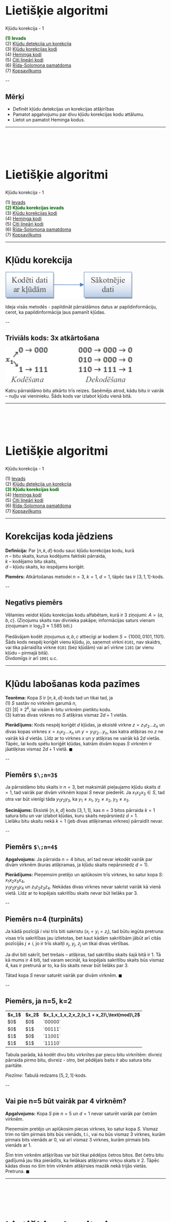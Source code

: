 # &nbsp;

<hgroup>

<h1 style="font-size:28pt">Lietišķie algoritmi</h1>

<blue>Kļūdu korekcija - 1</blue>

</hgroup><hgroup>

<span style="color:darkgreen">**(1) Ievads**</span>  
<span>(2) [Kļūdu detekcija un korekcija](#section-1)</span>  
<span>(3) [Kļūdu korekcijas kodi](#section-2)</span>  
<span>(4) [Heminga kodi](#section-3)</span>  
<span>(5) [Citi lineāri kodi](#section-4)</span>  
<span>(6) [Rīda-Solomona pamatdoma](#section-5)</span>  
<span>(7) [Kopsavilkums](#section-6)</span>

</hgroup>


<!--
* Izvākt vairumu R-S kodu uz 2.daļu. 
* Pievienot bildi, kurā 2d+1 attālums pamatots ar trijstūra nevienādību
* Pievienot bildi ar epsilon-apkārtnēm - pie Heminga kodu optimalitātes pierādījuma. 
* Atgādināt dzeltenajā slaidā par kreisi asociatīvām un labēji asociatīvām darbībām.

-->



--

## <lo-theory/> Mērķi

* Definēt kļūdu detekcijas un korekcijas atšķirības
* Pamatot apgalvojumu par divu kļūdu korekcijas kodu attālumu.
* Lietot un pamatot Heminga kodus. 




-----

# &nbsp;

<hgroup>

<h1 style="font-size:28pt">Lietišķie algoritmi</h1>

<blue>Kļūdu korekcija - 1</blue>

</hgroup><hgroup>

<span>(1) [Ievads](#section)</span>  
<span style="color:darkgreen">**(2) Kļūdu korekcijas ievads**</span>  
<span>(3) [Kļūdu korekcijas kodi](#section-2)</span>  
<span>(4) [Heminga kodi](#section-3)</span>  
<span>(5) [Citi lineāri kodi](#section-4)</span>  
<span>(6) [Rīda-Solomona pamatdoma](#section-5)</span>  
<span>(7) [Kopsavilkums](#section-6)</span>

</hgroup>



-----

# <lo-theory/> Kļūdu korekcija

![Error correction](error-correction.png)

Ideja visās metodēs - papildināt pārraidāmos datus ar 
papildinformāciju, cerot, ka papildinformācija ļaus pamanīt 
kļūdas. 


--

## <lo-summary/> Triviāls kods: 3x atkārtošana

![Repetition code](repetition-code.png)

Katru pārraidāmo bitu atkārto trīs reizes. Saņēmējs 
atrod, kādu
bitu ir vairāk – nuļļu vai vieninieku.
Šāds kods var izlabot kļūdu vienā bitā.


-----

# &nbsp;

<hgroup>

<h1 style="font-size:28pt">Lietišķie algoritmi</h1>

<blue>Kļūdu korekcija - 1</blue>

</hgroup><hgroup>

<span>(1) [Ievads](#section)</span>  
<span>(2) [Kļūdu detekcija un korekcija](#section-1)</span>  
<span style="color:darkgreen">**(3) Kļūdu korekcijas kodi**</span>  
<span>(4) [Heminga kodi](#section-3)</span>  
<span>(5) [Citi lineāri kodi](#section-4)</span>  
<span>(6) [Rīda-Solomona pamatdoma](#section-5)</span>  
<span>(7) [Kopsavilkums](#section-6)</span>

</hgroup>


-----

# <lo-theory/> Korekcijas koda jēdziens

**Definīcija:** Par $[n,k,d]$-kodu sauc kļūdu korekcijas kodu, kurā  
$n$ – bitu skaits, kurus kodējums faktiski pārraida,  
$k$ – kodējamo bitu skaits,  
$d$ – kļūdu skaits, ko iespējams koriģēt.

**Piemērs:** Atkārtošanas metodei $n=3$, $k=1$, $d=1$, tāpēc tas ir
$[3,1,1]$-kods.


--

## <lo-summary/> Negatīvs piemērs

Vēlamies veidot kļūdu korekcijas kodu alfabētam, kurā ir 
$3$ ziņojumi: $A = \{ a,b,c \}$. (Ziņojumu skaits nav divnieka
pakāpe; informācijas saturs vienam ziņojumam ir $\log_2 3 \approx 1.585$ biti.)

Piedāvājam kodēt ziņojumus $a,b,c$ attiecīgi ar kodiem 
$S = \{ 1000,0101,1101 \}$.  
Šāds kods nespēj koriģēt vienu kļūdu, jo,
saņemot virkni `0101`, nav skaidrs, vai tika pārraidīta virkne `0101`
(bez kļūdām) vai arī virkne `1101`
(ar vienu kļūdu – pirmajā bitā).  
Divdomīgs ir arī `1001` u.c.



-----

# <lo-theory/> Kļūdu labošanas koda pazīmes

**Teorēma:** Kopa $S$ ir
$[n,k,d]$-kods tad un tikai tad, ja  
(1) $S$ sastāv no virknēm garumā $n$,  
(2) $|S| \geq 2^k$, lai visām $k$-bitu virknēm pietiktu kodu.  
(3) katras divas virknes no $S$ atšķiras vismaz $2d+1$ vietās.

**Pierādījums:** 
Kods nespēj koriģēt $d$ kļūdas, ja eksistē virkne $z = z_1z_2\ldots{}z_n$
un divas kopas virknes $x=x_1x_2\ldots{}x_n$ un $y=y_1y_2\ldots{}y_n$, 
kas katra atšķiras no $z$ ne vairāk kā $d$ vietās. 
Līdz ar to virknes $x$ un $y$ atšķiras ne vairāk kā $2d$
vietās. Tāpēc, lai kods spētu koriģēt
kļūdas, katrām divām kopas $S$ virknēm ir
jāatšķiras vismaz $2d+1$ vietā. $\blacksquare$



--

## <lo-summary> Piemērs `$\;n=3$`

Ja pārraidāmo bitu skaits ir $n=3$, 
bet maksimāli pieļaujamo kļūdu skaits $d=1$, 
tad vairāk par divām virknēm kopai $S$ nevar
piederēt. Ja $x_1x_2x_3 \in S$, tad 
otra var būt vienīgi tāda $y_1y_2y_3$, ka 
$y_1 \neq x_1$, $y_2 \neq x_2$, $y_3 \neq x_3$. 

**Secinājums:** Eksistē 
$[n,k,d]$ kods $[3,1,1]$, kas 
$n=3$ bitos pārraida $k=1$ satura bitu un 
var izlabot kļūdas, kuru skaits nepārsniedz $d = 1$.  
Lielāku bitu skaitu nekā $k=1$ (jeb divas 
atšķiramas virknes) pārraidīt nevar.

--

## <lo-summary/> Piemērs `$\;n=4$`

**Apgalvojums:** 
Ja pārraida $n=4$ bitus, arī tad nevar 
iekodēt vairāk par divām virknēm (kuras 
atšķiramas, ja kļūdu skaits nepārsniedz $d=1$). 

**Pierādījums:** 
Pieņemsim pretējo un aplūkosim trīs virknes, 
ko satur kopa $S$: $x_1x_2x_3x_4$,  
$y_1y_2y_3y_4$ un $z_1z_2z_3z_4$. 
Nekādas divas virknes nevar sakrist 
vairāk kā vienā vietā. 
Līdz ar to kopējais sakritību skaits 
nevar būt lielāks par $3$.


--

## <lo-summary/> Piemērs n=4 (turpināts)

Ja kādā pozīcijā $i$ 
visi trīs biti sakristu ($x_i = y_i = z_i$), tad 
būtu iegūta pretruna: visas trīs sakritības 
jau izlietotas, bet kaut kādām sakritībām 
jābūt arī citās pozīcijās $j \neq i$, 
jo ir trīs skaitļi $x_j$, $y_j$, $z_j$ un 
tikai divas vērtības. 

Ja divi biti sakrīt, bet trešais – atšķiras,
tad sakritību skaits šajā bitā ir 1.
Tā kā mums ir 4 biti, tad varam secināt, 
ka kopējais sakritību skaits būs vismaz 4, kas ir pretrunā ar to, ka šis skaits nevar būt lielāks par 3. 

Tātad kopa $S$ nevar saturēt vairāk par divām virknēm. 
$\blacksquare$


--

## <lo-sample/> Piemērs, ja n=5, k=2

<table>
<tr>
<th>$x_1$</th>
<th>$x_2$</th>
<th>$x_1,x_1,x_2,x_2,(x_1 + x_2)\,\text{mod}\,2$</th>
</tr>
<tr><td>$0$</td><td>$0$</td><td>`00000`</td></tr>
<tr><td>$0$</td><td>$1$</td><td>`00111`</td></tr>
<tr><td>$1$</td><td>$0$</td><td>`11001`</td></tr>
<tr><td>$1$</td><td>$1$</td><td>`11110`</td></tr>
</table>

Tabula parāda, kā kodēt divu bitu virknītes par piecu bitu 
virknītēm: divreiz pārraida pirmo bitu, divreiz - otro, 
bet pēdējais baits ir abu satura bitu paritāte. 

*Piezīme:* Tabulā redzams $[5,2,1]$-kods. 


--

## <lo-sample/> Vai pie n=5 būt vairāk par 4 virknēm? 

**Apgalvojums:** 
Kopa $S$ pie $n=5$ un $d=1$ nevar saturēt vairāk par četrām virknēm. 


Pieņemsim pretējo un aplūkosim piecas virknes, ko satur kopa $S$. 
Vismaz trim no tām pirmais bits būs vienāds, t.i., vai nu būs 
vismaz $3$ virknes, kurām pirmais bits vienāds ar $0$, 
vai arī vismaz $3$ virknes, kurām pirmais bits vienāds ar $1$. 

Šīm trim virknēm atšķirības var būt tikai pēdējos četros bitos. 
Bet četru bitu gadījumā jau tika pierādīts, ka lielākais 
atšķiramo virkņu skaits ir $2$. Tāpēc kādas divas no 
šīm trim virknēm atšķirsies mazāk nekā trijās vietās.
Pretruna. $\blacksquare$




-----

# &nbsp;

<hgroup>

<h1 style="font-size:28pt">Lietišķie algoritmi</h1>

<blue>Kļūdu korekcija - 1</blue>

</hgroup><hgroup>

<span>(1) [Ievads](#section)</span>  
<span>(2) [Kļūdu detekcija un korekcija](#section-1)</span>  
<span>(3) [Kļūdu korekcijas kodi](#section-2)</span>  
<span style="color:darkgreen">**(4) Heminga kodi**</span>  
<span>(5) [Citi lineāri kodi](#section-4)</span>  
<span>(6) [Rīda-Solomona pamatdoma](#section-5)</span>  
<span>(7) [Kopsavilkums](#section-6)</span>

</hgroup>


-----

# <lo-theory/> Ja pārraida n=7 bitus

<hgroup>

No $n=7$ iespējams izveidot $2^4 = 16$ atšķiramas virknes:

</hgroup>

<hgroup>

```
0000000
0000111
0011001
0011110
0101010
0101101
0110011
0110100
1001011
1001100
1010010
1010101
1100001
1100110
```
</hgroup>

## <lo-summary/> Heminga koda konstruēšana

Virkni $x_1x_2x_3x_4$ pārraida 
kā $x_1x_2x_3y_1x_4y_2y_3$, 
kur 

$$y_1 = \left( x_1 + x_2 + x_3 \right)\,\text{mod}\,2$$
$$y_2 = \left( x_1 + x_2 + x_4 \right)\,\text{mod}\,2$$
$$y_1 = \left( x_1 + x_3 + x_4 \right)\,\text{mod}\,2$$

Šis ir $[7,4,1]$-kods, ko sauc arī par 
<blue>*Heminga kodu*</blue> (*Haming code*). 



-----

# <lo-theory/> Apgalvojums par Hemingu [7,4,1]

**Teorēma:** Katras divas šādi konstruētas
7-bitu virknes atšķirsies vismaz $3$ vietās
(tātad varēs izlabot vienu kļūdu). 

**Pierādījums:** Apskatīsim jebkuras divas
pareizi izrēķinātas (bez kļūdām saņemtas)
virknes $x_1x_2x_3y_1x_4y_2y_3$ un 
$x'_1x'_2x'_3y'_1x'_4y'_2y'_3$.




--

## <lo-summary/> Pierādījums - 1

**1.gadījums:** Atšķiras viens $x_i$.  
Katrs $x_i$ ietilpst vismaz $2$ no formulām 
priekš $y_1$, $y_2$, $y_3$ un, mainoties $x_i$ vērtībai,
mainīsies šo formulu vērtības. 
Tāpēc virknes atšķiras vismaz $3$ vietās: vienā $x_i$ un
vismaz divos $y_i$.

<div style="font-size:70%; color:blue;">
$$y_1 = \left( x_1 + x_2 + x_3 \right)\,\text{mod}\,2$$
$$y_2 = \left( x_1 + x_2 + x_4 \right)\,\text{mod}\,2$$
$$y_1 = \left( x_1 + x_3 + x_4 \right)\,\text{mod}\,2$$
</div>


--

## <lo-summary/> Pierādījums - 1

**2.gadījums:** Atšķiras divi $x_i$.  
Apzīmējam atšķirīgos bitus ar $x_i$ un $x_j$. 
Lai kādi būtu $i$ un $j$, mēs vienmēr varam atrast
vienu no $y_i$ formulām, kurā ietilpst viens no 
$x_i$ un $x_j$, bet ne otrs. Virknes atšķirsies
vismaz $3$ vietās: divos $x_i$ un šajā vienā $y_i$.

**3.gadījums:** Atšķiras trīs $x_i$.  
Tad uzreiz ir $3$ atšķirības attiecīgajos $x_i$ (jo tos 
pārraida arī pašus).


-----

# <lo-theory/> Heminga kods: Vispārīgais gadījums

Heminga kods sastāv no $2^n-1$ bitu virknēm, 
kurās $2^n-n-1$ biti tiek izmantoti ziņojumam, bet $n$ 
ir kontrolbiti, kas tiek izrēķināti no ziņojuma bitiem.

Lai aprakstītu šo kodu, sanumurējam $2^n-1$ bitu pozīcijas 
ar skaitļiem $1, 2, \ldots, 2^n-1$, 
šos skaitļus pierakstot binārajā skaitīšanas sistēmā 
(`000001`, `000010`, $\ldots$, `111111`). 
Ir $n$ skaitļi, kuru binārajā pierakstā ir tieši 
viens $1$ (`000001`, `000010`, $\ldots$, `100000`). 
Šajās pozīcijās būs kontrolbiti. 

Pārējās pozīcijas ir ziņojuma biti, kas var būt patvaļīgi.


--

## <lo-theory/> Piemēri

Vispārinātais Hemings ir 
$\left[ 2^n - 1, 2^n - n - 1,1 \right]$ kods - koriģē tikai $1$ bitu.

* Ja $n = 2$, tad iegūstam $[3,1,1]$ (trīskāršā atkārtošana). 
* Ja $n = 3$, tad Hemings $[7,4,1]$. 
* Ja $n = 4$, tad Hemings $[15,11,1]$. 
* Ja $n = 5$, tad Hemings $[31,26,1]$. 
* Ja $n = 6$, tad Hemings $[64,57,1]$. 


--

## <lo-summary/> Kontrolbitu izrēķināšana

$$x_{0\ldots{}010\ldots{}0} = \left( 
\sum\limits_{i_1,\ldots,i_{k-1},i_{k+1},\ldots,i_{n}}
x_{i_1\ldots{}i_{k-1}1i_{k+1}\ldots{}i_n} \right)\;\text{mod}\;2.$$

Lai atrastu, vai ir kļūda, rīkojās šādi. Ja kontrolbits pozīcijā 
$0\ldots{}010\ldots{}0$ (ar 1-nieku $k$-tajā ciparā) 
**nesakrīt** ar to, kas izrēķināts pēc formulas, 
tad mēs zinām, ka kādā no bitiem, 
kuru numuriem $k$-tā pozīcija $=1$ ir kļūda. 

Ja kontrolbits pozīcijā $0\ldots{}010\ldots{}0$ (ar 1-nieku $k$-tajā ciparā) 
**sakrīt** ar to, kas izrēķināts pēc formulas, 
tad kļūda var būt tikai tajos bitos, kuru numuriem 
$k$-tajā pozīcijā ir $0$ 
(jo visi biti ar 1 k-tajā pozīcijā ietilpst formulā).


--

## <lo-summary/> Kļūdas atrašana

Šādā veidā pēc katra kontrolbita var noteikt vienu bitu 
pozīcijai, kurā ir kļūda, numura. 
Kontrolbiti tad pilnībā nosaka šīs pozīcijas numuru. 
Ja iegūtais numurs ir $000\ldots{}000$ 
(t.i., visi kontrolbiti sakrita), tad kļūdas nav vispār. 
Citādi, mēs zinām, kurā vietā tā ir.

Kas notiek, ja kļūda ir pašā kontrolbitā?


-----

# <lo-theory/> Heminga koda optimalitāte

**Teorēma:** 
Ja $S \subseteq \{ 0, 1\}^{2^n-1}$ ir kods, kas spēj 
koriģēt vienu kļūdu, tad 
$$|S| \leq 2^{2^n-n-1}.$$

Šī teorēma nozīmē, ka virkņu skaitu Heminga kodā 
nevar uzlabot pat par $1$ virkni!


--

## <lo-summary/> Optimalitātes pierādījums

Apzīmējam koda virknes ar $v_1,\ldots,v_m$. 
Ar $V_i$ apzīmējam kopu, kur ietilpst $v_i$ un 
visas virknes, kas atšķiras no $v_i$ tieši vienā vietā
(koda $v_i$ "$\varepsilon$-apkārtne"). 

1. Apkārtnēm $V_i$ un $V_j$ ($i \neq j$) nav kopīgu elementu, 
citādi nevarētu veikt kļūdu korekciju. 
2. Katrā $V_i$ ietilpst tieši $2^n$ virknes: $v_i$ un 
$2^n - 1$ virknes, kas atšķiras no tās kādā $1$ pozīcijā. 

Tāpēc kopās $V_1,V_2,\ldots,V_m$ kopā ir $2^n \cdot m$ elementi. 
Tā kā ir pavisam $2^{2^n - 1}$ virkņu garumā $2^n-1$, tad

$$2^n \cdot m \leq 2^{2^n - 1} \;\;\Rightarrow\;\; m \leq 2^{2^n - n-1}.$$



-----

# &nbsp;

<hgroup>

<h1 style="font-size:28pt">Lietišķie algoritmi</h1>

<blue>Kļūdu korekcija - 1</blue>

</hgroup><hgroup>

<span>(1) [Ievads](#section)</span>  
<span>(2) [Kļūdu detekcija un korekcija](#section-1)</span>  
<span>(3) [Kļūdu korekcijas kodi](#section-2)</span>  
<span>(4) [Heminga kodi](#section-3)</span>  
<span style="color:darkgreen">**(5) Citi lineāri kodi**</span>  
<span>(6) [Rīda-Solomona pamatdoma](#section-5)</span>  
<span>(7) [Kopsavilkums](#section-6)</span>

</hgroup>


-----

# <lo-theory/> Lineāra koda jēdziens

Jebkuru kodu, kurā katrs nokodētās virknes bits ir aprakstāms ar formulu
$$\left( x_{i_1} + \ldots + x_{i_k} \right)\,\text{mod}\,2$$
sauc par lineāru kodu. Heminga kods ir lineārs kods un gandrīz visi citi praksē lietotie
kodi arī ir lineāri.

Lineāru kodu var aprakstīt ar tā ģeneratormatricu. 
Ja $n$ ir kodētā ziņojuma garums, bet
$k$ – nokodēto bitu skaits, tad ģeneratormatrica ir $n \times k$ matrica. 
Ja bits $x_i$ ietilpst formulāpēc kuras rēķina $j$-to nokodētā ziņojuma bitu, 
tad šīs matricas $(i,j)$-ajā vietā ir $1$.
Citādi tur ir $0$. 


--

## <lo-summary/> Lineāra koda piemērs

<div style="font-size:70%">

Heminga $[7,4,1]$ ģeneratormatrica izskatās šādi:

$$G = \left(
\begin{array}{cccc}
1 & 0 & 0 & 0 \\
0 & 1 & 0 & 0 \\
0 & 0 & 1 & 0 \\
1 & 1 & 1 & 0 \\
0 & 0 & 0 & 1 \\
1 & 1 & 0 & 1 \\
1 & 0 & 1 & 1 
\end{array} \right)$$

1.,2.,3. un 5. rinda apraksta kodētā ziņojuma 
bitu sakrišanu ar sākotnējā ziņojuma bitiem.  
Pārējās rindas apraksta formulas kontrolbitiem. 

</div>


--

## <lo-summary/> Ziņojuma kodēšana

Lai nokodētu ziņojumu, mēs aprakstām to ar vektoru:

$$\mathbf{x} = \left( \begin{array}{l}
x_1\\
x_2\\
x_3\\
x_4
\end{array} \right)$$

un tad reizinām šo vektoru ar ģeneratormatricu $M$.  
Nokodētais ziņojums būs $M\mathbf{x}$, 
visus tā elementus rēķinot pēc moduļa $2$.


--

## <lo-summary/> Lineāru kodu pareizības pārbaude - 1

Atkodēšanai izmanto arī
paritātes pārbaudes matricu. Hemingam $[7,4,1]$ tā ir šāda:

$$P = \left( \begin{array}{ccccccc}
1 & 1 & 1 & 1 & 0 & 0 & 0\\
1 & 1 & 0 & 0 & 1 & 1 & 0\\
1 & 0 & 1 & 0 & 1 & 0 & 1
\end{array} \right).$$

Katra tabulas rinda apraksta vienu no Heminga koda pārbaudēm 
(vai kontrolbits sakrīt ar noteiktu bitu summu pēc mod $2$). 


--

## <lo-summary/> Lineāru kodu pareizības pārbaude - 2

Ja $\mathbf{y}$ – nokodētais ziņojums, $P$ – paritātes 
pārbaudes matrica un kļūdu nav, tad, rēķinot pēc mod $2$, jāizpildās

$$P\mathbb{y} = \left( \begin{array}{c}
0 \\ 
0 \\
0 
\end{array} \right).$$

Paritātes pārbaudes matricu var izmantot arī, 
lai noteiktu, kur ir kļūdas, ja tādas ir, 
bet tas ir sarežģītāk un šajā kursā netiks aplūkots.






-----

# &nbsp;

<hgroup>

<h1 style="font-size:28pt">Lietišķie algoritmi</h1>

<blue>Kļūdu korekcija - 1</blue>

</hgroup><hgroup>

<span>(1) [Ievads](#section)</span>  
<span>(2) [Kļūdu detekcija un korekcija](#section-1)</span>  
<span>(3) [Kļūdu korekcijas kodi](#section-2)</span>  
<span>(4) [Heminga kodi](#section-3)</span>  
<span>(5) [Citi lineāri kodi](#section-4)</span>  
<span style="color:darkgreen">**(6) Heminga piemēri**</span>  
<span>(7) [Kopsavilkums](#section-6)</span>

</hgroup>



-----

# <lo-summary/> 7-bitu Heminga kods

<div style="font-size:90%">

<table>
<tr>
<th>$x;y$ apzīmējumi</th><td>$x_1$</td><td>$x_2$</td><td>$x_3$</td><td>$\color{#F00}{y_1}$</td><td>$x_4$</td><td>$\color{#F00}{y_2}$</td><td>$\color{#F00}{y_3}$</td>
</tr>
<tr>
<th><blue>Vispārīgais apzīmējums</blue></th>
<td>$\color{#00F}{x_{111}}$</td>
<td>$\color{#00F}{x_{110}}$</td>
<td>$\color{#00F}{x_{101}}$</td>
<td>$\color{#00F}{x_{100}}$</td>
<td>$\color{#00F}{x_{011}}$</td>
<td>$\color{#00F}{x_{010}}$</td>
<td>$\color{#00F}{x_{001}}$</td>
</tr>
</table>

Kodi $x_{111},\ldots,x_{001}$ izkārtoti <blue>*apgrieztā leksikogrāfiskā secībā*</blue> 
(*reverse lexicographic order* - [Wikipedia](https://oeis.org/wiki/Orderings#Reverse_lexicographic_order)). 

Kāpēc virknītē $x_1,x_2,x_3,y_1,x_4,y_2,y_3$ 
ziņojuma biti $x_i$ nedaudz sajaukti ar kontrolbitiem $y_j$?

$$\left\{
\begin{array}{l}
y_{1} = \color{#00F}{x_{100}} = \color{#00F}{x_{111} \oplus x_{110} \oplus x_{101}} = x_1 \oplus x_2 \oplus x_3\\
y_{2} = \color{#00F}{x_{010}} = \color{#00F}{x_{111} \oplus x_{110} \oplus x_{011}} = x_1 \oplus x_2 \oplus x_4\\
y_{3} = \color{#00F}{x_{001}} = \color{#00F}{x_{111} \oplus x_{101} \oplus x_{011}} = x_1 \oplus x_3 \oplus x_4
\end{array} \right.$$

Ar $x_1 \oplus x_2$ apzīmējam 
$\left(x_1+x_2\right)\,\text{mod}\,2$.  
Saskaitīšana pēc moduļa $2$ jeb XOR, jeb 
"izslēdzošais VAI".

</div>


-----

# <lo-sample/> Piemērs #1

Izmantojot Heminga kodu $[7,4,1]$, nokodēt virkni 0110.


--

## <lo-soln/> Piemērs #1

<hgroup style="font-size:70%">

Ņemam $x_1 = 0$, $x_2 = 1$, $x_3 = 1$, $x_4 = 0$.  
Aprēķinot $y_1$, $y_2$, $y_3$ saskaņā ar
formulām:
$$\left\{
\begin{array}{l}
y_1 = x_1 \oplus x_2 \oplus x_3\\
y_2 = x_1 \oplus x_2 \oplus x_4\\
y_3 = x_1 \oplus x_3 \oplus x_4
\end{array} \right.$$
Iegūst $y_1 = 0$, $y_2 = 1$, $y_3 = 1$.  
Tātad kodētais ziņojums būs: `0110011`.

</hgroup>
<hgroup>

Saskaitīšana pēc mod $2$:

<table>
<tr>
<td>$x_1 \oplus x_2$</td>
<th>$x_1=\mathtt{0}$</th>
<th>$x_1=\mathtt{1}$</th>
</tr>
<tr>
<th>$x_2 = \mathtt{0}$</th>
<td>0</td>
<td>1</td>
</tr>
<tr>
<th>$x_2 = \mathtt{1}$</th>
<td>1</td>
<td>0</td>
</tr>
</table>


</hgroup>


-----

# <lo-sample/> Piemērs #2

Izmantojot Heminga kodu $[7,4,1]$, atkodēt virkni `0111101`.


--

## <lo-soln/> Piemērs #2

<hgroup style="font-size:70%">

$$\left\{
\begin{array}{l}
y_1 = x_1 \oplus x_2 \oplus x_3,\\
y_2 = x_1 \oplus x_2 \oplus x_4,\\
y_3 = x_1 \oplus x_3 \oplus x_4.
\end{array} \right.$$

* $y_1$ nesakrīt $\Rightarrow$ kļūda var būt tikai kādā no bitiem, kas ietekmē $y_1$ ($y_1, x_1, x_2, x_3$). 
* $y_2$ sakrīt $\Rightarrow$ kļūda var būt tikai kādā no bitiem, kas neietekmē $y_2$ ($y_1, y_3, x_3$).
* $y_3$ nesakrīt $\Rightarrow$ kļūda var būt tikai kādā no bitiem, kas ietekmē $y_3$ ($x_1, x_3, x_4, y_3$).
* Vienīgais bits, kas ir atzīmēts visās rindās ir $x_3$. Tātad tas ir kļūdainais bits. 

Sākotnējais ziņojums bija $\mathtt{01}\color{#F00}{\mathtt{0}}\mathtt{1101}$ 
(un $x_1x_2x_3x_4 = \mathtt{0101}$).

</hgroup>
<hgroup style="font-size:70%">

"X" $i$-tajā rindiņā nozīmē, ka kontrolbits $y_i$ 
pieļauj iespēju, ka attiecīgajā bitā ir kļūda.

<table>
<tr>
<th style="border-bottom: 0px !important;">$x_1$</th>
<th style="border-bottom: 0px !important;">$x_2$</th>
<th style="border-bottom: 0px !important;">$x_3$</th>
<th style="border-bottom: 0px !important;">$y_1$</th>
<th style="border-bottom: 0px !important;">$x_4$</th>
<th style="border-bottom: 0px !important;">$y_2$</th>
<th style="border-bottom: 0px !important;">$y_3$</th>
</tr>
<tr>
<th>`0`</th>
<th>`1`</th>
<th>`1`</th>
<th>`1`</th>
<th>`1`</th>
<th>`0`</th>
<th>`1`</th>
</tr>
<tr><td>X</td><td>X</td><td>X</td><td>X</td><td>&nbsp;</td><td>&nbsp;</td><td>&nbsp;</td></tr>
<tr><td>&nbsp;</td><td>&nbsp;</td><td>X</td><td>X</td><td>&nbsp;</td><td>&nbsp;</td><td>X</td></tr>
<tr><td>X</td><td>&nbsp;</td><td>X</td><td>&nbsp;</td><td>X</td><td>&nbsp;</td><td>X</td></tr>
<tr>
<th>`0`</th>
<th>`1`</th>
<th><red>`0`</red></th>
<th>`1`</th>
<th>`1`</th>
<th>`0`</th>
<th>`1`</th>
</tr>
</table>

</hgroup>


-----

# <lo-sample/> Piemērs #3

Izmantojot Heminga kodu $[7,4,1]$, atkodēt virkni `1010010`.


--

## <lo-soln/> Piemērs #3

<hgroup style="font-size:70%">

$$\left\{
\begin{array}{l}
y_1 = x_1 \oplus x_2 \oplus x_3,\\
y_2 = x_1 \oplus x_2 \oplus x_4,\\
y_3 = x_1 \oplus x_3 \oplus x_4.
\end{array} \right.$$

* $y_1$ sakrīt $\Rightarrow$ kļūda var būt tikai kādā no bitiem, kas neietekmē $y_1$ ($y_2, y_3, x_4$). 
* $y_2$ sakrīt $\Rightarrow$ kļūda var būt tikai kādā no bitiem, kas neietekmē $y_2$ ($y_1, y_3, x_3$).
* $y_3$ sakrīt $\Rightarrow$ kļūda var būt tikai kādā no bitiem, kas neietekmē $y_3$ ($y_1, y_2, x_2$).
* Nav neviena bita, kas ir atzīmēts visās rindās. Kļūdainu bitu nav.

Sākotnējais ziņojums bija $\mathtt{1010010}$ 
(un $x_1x_2x_3x_4 = \mathtt{1010}$).

</hgroup>
<hgroup style="font-size:70%">

"X" $i$-tajā rindiņā nozīmē, ka kontrolbits $y_i$ 
pieļauj iespēju, ka attiecīgajā bitā ir kļūda.

<table>
<tr>
<th style="border-bottom: 0px !important;">$x_1$</th>
<th style="border-bottom: 0px !important;">$x_2$</th>
<th style="border-bottom: 0px !important;">$x_3$</th>
<th style="border-bottom: 0px !important;">$y_1$</th>
<th style="border-bottom: 0px !important;">$x_4$</th>
<th style="border-bottom: 0px !important;">$y_2$</th>
<th style="border-bottom: 0px !important;">$y_3$</th>
</tr>
<tr>
<th>`1`</th>
<th>`0`</th>
<th>`1`</th>
<th>`0`</th>
<th>`0`</th>
<th>`1`</th>
<th>`0`</th>
</tr>
<tr><td>&nbsp;</td><td>&nbsp;</td><td>&nbsp;</td><td>&nbsp;</td><td>X</td><td>X</td><td>X</td></tr>
<tr><td>&nbsp;</td><td>&nbsp;</td><td>X</td><td>X</td><td>&nbsp;</td><td>&nbsp;</td><td>X</td></tr>
<tr><td>&nbsp;</td><td>X</td><td>&nbsp;</td><td>X</td><td>&nbsp;</td><td>X</td><td>&nbsp;</td></tr>
<tr>
<th>`1`</th>
<th>`0`</th>
<th>`1`</th>
<th>`0`</th>
<th>`0`</th>
<th>`1`</th>
<th>`0`</th>
</tr>
</table>


</hgroup>


-----

# <lo-sample/> Piemērs #4

Izmantojot Heminga kodu $[7,4,1]$, atkodēt virkni `1101110`.


--

## <lo-soln/> Piemērs #4

<hgroup style="font-size:70%">

$$\left\{
\begin{array}{l}
y_1 = x_1 \oplus x_2 \oplus x_3,\\
y_2 = x_1 \oplus x_2 \oplus x_4,\\
y_3 = x_1 \oplus x_3 \oplus x_4.
\end{array} \right.$$

* $y_1$ nesakrīt $\Rightarrow$ kļūda ir kādā no bitiem, kas ietekmē $y_1$ ($y_1, x_1, x_2, x_3$). 
* $y_2$ sakrīt $\Rightarrow$ kļūda ir kādā no bitiem, kas neietekmē $y_2$ ($y_1, y_3, x_3$).
* $y_3$ sakrīt $\Rightarrow$ kļūda ir kādā no bitiem, kas neietekmē $y_3$ ($x_2, y_1, y_2$).
* Vienīgas bits, kas ir atzīmēts visās rindās ir $y_1$. Tātad tas ir kļūdainais bits. 

Tāpēc nosūtītais ziņojums bija $\mathtt{110}\color{#F00}{\mathtt{0}}\mathtt{110}$
(un $x_1x_2x_3x_4 = \mathtt{1101}$).

</hgroup>
<hgroup style="font-size:70%">

"X" $i$-tajā tabulas rindiņā nozīmē, ka kontrolbits $y_i$ 
pieļauj iespēju, ka attiecīgajā bitā ir kļūda.

<table>
<tr>
<th style="border-bottom: 0px !important;">$x_1$</th>
<th style="border-bottom: 0px !important;">$x_2$</th>
<th style="border-bottom: 0px !important;">$x_3$</th>
<th style="border-bottom: 0px !important;">$y_1$</th>
<th style="border-bottom: 0px !important;">$x_4$</th>
<th style="border-bottom: 0px !important;">$y_2$</th>
<th style="border-bottom: 0px !important;">$y_3$</th>
</tr>
<tr>
<th>`1`</th>
<th>`1`</th>
<th>`0`</th>
<th>`1`</th>
<th>`1`</th>
<th>`1`</th>
<th>`0`</th>
</tr>
<tr><td>X</td><td>X</td><td>X</td><td>X</td><td>&nbsp;</td><td>&nbsp;</td><td>&nbsp;</td></tr>
<tr><td>&nbsp;</td><td>&nbsp;</td><td>X</td><td>X</td><td>&nbsp;</td><td>&nbsp;</td><td>X</td></tr>
<tr><td>&nbsp;</td><td>X</td><td>&nbsp;</td><td>X</td><td>&nbsp;</td><td>X</td><td>&nbsp;</td></tr>
<tr>
<th>`1`</th>
<th>`1`</th>
<th>`0`</th>
<th><red>`0`</red></th>
<th>`1`</th>
<th>`1`</th>
<th>`0`</th>
</tr>
</table>


</hgroup>


-----

# &nbsp;

<hgroup>

<h1 style="font-size:28pt">Lietišķie algoritmi</h1>

<blue>Kļūdu korekcija - 1</blue>

</hgroup><hgroup>

<span>(1) [Ievads](#section)</span>  
<span>(2) [Kļūdu detekcija un korekcija](#section-1)</span>  
<span>(3) [Kļūdu korekcijas kodi](#section-2)</span>  
<span>(4) [Heminga kodi](#section-3)</span>  
<span>(5) [Citi lineāri kodi](#section-4)</span>  
<span>(6) [Rīda-Solomona pamatdoma](#section-5)</span>  
<span style="color:darkgreen">**(7) Kopsavilkums**</span>

</hgroup>


